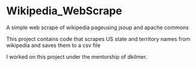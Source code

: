 # Wikipedia_WebScrape
A simple web scrape of wikipedia pageusing jsoup and apache commons

This project contains code that scrapes US state and territory names from wikipedia and saves them to a csv file

I worked on this project under the mentorship of dkilmer.

